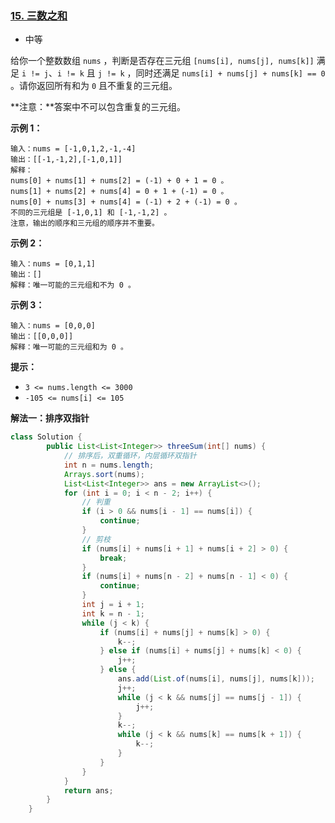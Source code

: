 ### [15. 三数之和](https://leetcode.cn/problems/3sum/)

- 中等

给你一个整数数组 `nums` ，判断是否存在三元组 `[nums[i], nums[j], nums[k]]` 满足 `i != j`、`i != k` 且 `j != k` ，同时还满足 `nums[i] + nums[j] + nums[k] == 0` 。请你返回所有和为 `0` 且不重复的三元组。

**注意：**答案中不可以包含重复的三元组。

 

 

**示例 1：**

```
输入：nums = [-1,0,1,2,-1,-4]
输出：[[-1,-1,2],[-1,0,1]]
解释：
nums[0] + nums[1] + nums[2] = (-1) + 0 + 1 = 0 。
nums[1] + nums[2] + nums[4] = 0 + 1 + (-1) = 0 。
nums[0] + nums[3] + nums[4] = (-1) + 2 + (-1) = 0 。
不同的三元组是 [-1,0,1] 和 [-1,-1,2] 。
注意，输出的顺序和三元组的顺序并不重要。
```

**示例 2：**

```
输入：nums = [0,1,1]
输出：[]
解释：唯一可能的三元组和不为 0 。
```

**示例 3：**

```
输入：nums = [0,0,0]
输出：[[0,0,0]]
解释：唯一可能的三元组和为 0 。
```

 

**提示：**

- `3 <= nums.length <= 3000`
- `-105 <= nums[i] <= 105`



**解法一：排序双指针**

```java
class Solution {
        public List<List<Integer>> threeSum(int[] nums) {
            // 排序后，双重循环，内层循环双指针
            int n = nums.length;
            Arrays.sort(nums);
            List<List<Integer>> ans = new ArrayList<>();
            for (int i = 0; i < n - 2; i++) {
                // 判重
                if (i > 0 && nums[i - 1] == nums[i]) {
                    continue;
                }
                // 剪枝
                if (nums[i] + nums[i + 1] + nums[i + 2] > 0) {
                    break;
                }
                if (nums[i] + nums[n - 2] + nums[n - 1] < 0) {
                    continue;
                }
                int j = i + 1;
                int k = n - 1;
                while (j < k) {
                    if (nums[i] + nums[j] + nums[k] > 0) {
                        k--;
                    } else if (nums[i] + nums[j] + nums[k] < 0) {
                        j++;
                    } else {
                        ans.add(List.of(nums[i], nums[j], nums[k]));
                        j++;
                        while (j < k && nums[j] == nums[j - 1]) {
                            j++;
                        }
                        k--;
                        while (j < k && nums[k] == nums[k + 1]) {
                            k--;
                        }
                    }
                }
            }
            return ans;
        }
    }
```

